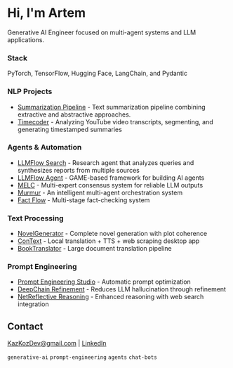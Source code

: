 # Hi, I'm Artem

Generative AI Engineer focused on multi-agent systems and LLM applications.

### Stack
PyTorch, TensorFlow, Hugging Face, LangChain, and Pydantic

### NLP Projects
- [Summarization Pipeline](https://github.com/KazKozDev/summarization-pipeline) - Text summarization pipeline combining extractive and abstractive approaches.
- [Timecoder](https://github.com/KazKozDev/timecoder) - Analyzing YouTube video transcripts, segmenting, and generating timestamped summaries

### Agents & Automation
- [LLMFlow Search](https://github.com/KazKozDev/llmflow-search) - Research agent that analyzes queries and synthesizes reports from multiple sources
- [LLMFlow Agent](https://github.com/KazKozDev/LLMFlow) - GAME-based framework for building AI agents
- [MELC](https://github.com/KazKozDev/multi-expert-consensus) - Multi-expert consensus system for reliable LLM outputs
- [Murmur](https://github.com/KazKozDev/murmur) - An intelligent multi-agent orchestration system 
- [Fact Flow](https://github.com/KazKozDev/fact-flow) - Multi-stage fact-checking system
  
### Text Processing  
- [NovelGenerator](https://github.com/KazKozDev/NovelGenerator) - Complete novel generation with plot coherence
- [ConText](https://github.com/KazKozDev/ConText) - Local translation + TTS + web scraping desktop app
- [BookTranslator](https://github.com/KazKozDev/book-translator) - Large document translation pipeline
  
### Prompt Engineering
- [Prompt Engineering Studio](https://github.com/KazKozDev/prompt-engineering-studio) - Automatic prompt optimization
- [DeepChain Refinement](https://github.com/KazKozDev/deepchain-refinement) - Reduces LLM hallucination through refinement
- [NetReflective Reasoning](https://github.com/KazKozDev/net-reflective-reasoning-llm) - Enhanced reasoning with web search integration

## Contact
KazKozDev@gmail.com | [LinkedIn](https://linkedin.com/in/kazkozdev)

`generative-ai` `prompt-engineering` `agents` `chat-bots` 
